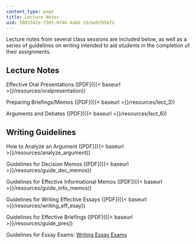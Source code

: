 ```yaml
---
content_type: page
title: Lecture Notes
uid: 5001542e-7365-0f46-4ab6-1dcbebf05bf2
---
```


Lecture notes from several class sessions are included below, as well as a series of guidelines on writing intended to aid students in the completion of their assignments.

Lecture Notes
-------------

Effective Oral Presentations ([PDF]({{< baseurl >}}/resources/oralpresentation))

Preparing Briefings/Memos ([PDF]({{< baseurl >}}/resources/lect_3))

Arguments and Debates ([PDF]({{< baseurl >}}/resources/lect_6))

Writing Guidelines
------------------

How to Analyze an Argument ([PDF]({{< baseurl >}}/resources/analyze_argument))

Guidelines for Decision Memos ([PDF]({{< baseurl >}}/resources/guide_dec_memos))

Guidelines for Effective Informational Memos ([PDF]({{< baseurl >}}/resources/guide_info_memos))

Guidelines for Writing Effective Essays ([PDF]({{< baseurl >}}/resources/writing_eff_esay))

Guidelines for Effective Briefings ([PDF]({{< baseurl >}}/resources/guide_pres))

Guidelines for Essay Exams: [Writing Essay Exams](http://owl.english.purdue.edu/handouts/general/gl_essay.html)
